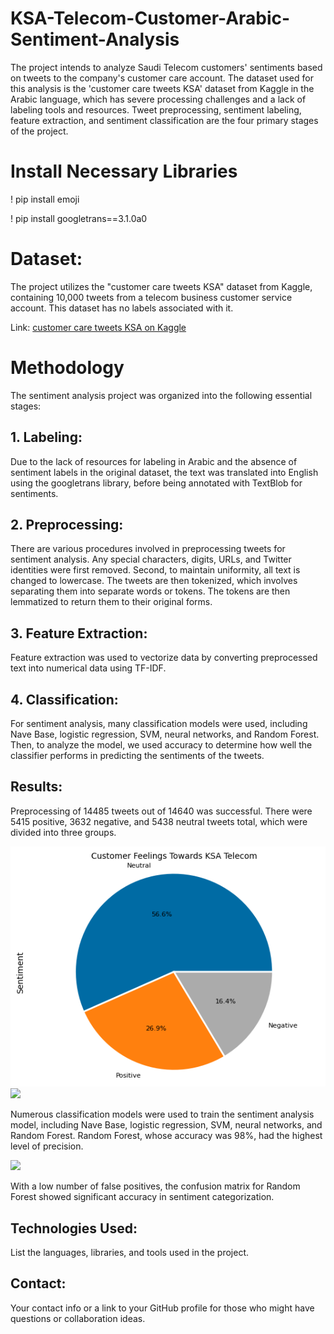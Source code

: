 # KSA-Telecom-Customer-Arabic-Sentiment-Analysis
The project intends to analyze Saudi Telecom customers' sentiments based on tweets to the company's customer care account. The dataset used for this analysis is the 'customer care tweets KSA' dataset from Kaggle in the Arabic language, which has severe processing challenges and a lack of labeling tools and resources. Tweet preprocessing, sentiment labeling, feature extraction, and sentiment classification are the four primary stages of the project.

# Install Necessary Libraries
! pip install emoji

! pip install googletrans==3.1.0a0

# Dataset:
The project utilizes the "customer care tweets KSA" dataset from Kaggle, containing 10,000 tweets from a telecom business customer service account. This dataset has no labels associated with it.

Link: [customer care tweets KSA on Kaggle]([https://www.kaggle.com/datasets/mansourhussain/customer-care-tweets-ksa])

# Methodology
The sentiment analysis project was organized into the following essential stages:

## 1. Labeling:
Due to the lack of resources for labeling in Arabic and the absence of sentiment labels in the original dataset,  the text was translated into English using the googletrans library, before being annotated with TextBlob for sentiments.

## 2. Preprocessing:
There are various procedures involved in preprocessing tweets for sentiment analysis. Any special characters, digits, URLs, and Twitter identities were first removed. Second, to maintain uniformity, all text is changed to lowercase. The tweets are then tokenized, which involves separating them into separate words or tokens. The tokens are then lemmatized to return them to their original forms.

## 3. Feature Extraction:
Feature extraction was used to vectorize data by converting preprocessed text into numerical data using TF-IDF.

## 4. Classification:
For sentiment analysis, many classification models were used, including Nave Base, logistic regression, SVM, neural networks, and Random Forest. Then, to analyze the model, we used accuracy to determine how well the classifier performs in predicting the sentiments of the tweets.

## Results:
Preprocessing of 14485 tweets out of 14640 was successful. There were 5415 positive, 3632 negative, and 5438 neutral tweets total, which were divided into three groups.

<img src="./images/Pie_Chart.png">

<img src="./images/stack_chart.png">

Numerous classification models were used to train the sentiment analysis model, including Nave Base, logistic regression, SVM, neural networks, and Random Forest. Random Forest, whose accuracy was 98%, had the highest level of precision.

<img src="./images/Classifiers_Performance.png">

With a low number of false positives, the confusion matrix for Random Forest showed significant accuracy in sentiment categorization.

## Technologies Used:
List the languages, libraries, and tools used in the project.

## Contact:
Your contact info or a link to your GitHub profile for those who might have questions or collaboration ideas.


